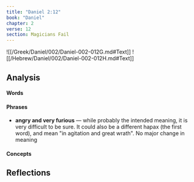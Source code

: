 ```yaml
---
title: "Daniel 2:12"
book: "Daniel"
chapter: 2
verse: 12
section: Magicians Fail
---
```

![[/Greek/Daniel/002/Daniel-002-012G.md#Text]]
![[/Hebrew/Daniel/002/Daniel-002-012H.md#Text]]

## Analysis

#### Words

#### Phrases
- **angry and very furious** — while probably the intended meaning, it is very difficult to be sure.  It could also be a different hapax (the first word), and mean "in agitation and great wrath".  No major change in meaning

#### Concepts

## Reflections
